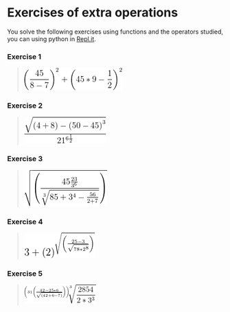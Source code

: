 # Exercises of extra operations

You solve the following exercises using functions and  the operators studied, you can using python in  [Repl.it](https://repl.it/).

### Exercise 1

  > ![python](https://github.com/psmaniac/CP01/blob/master/lesson01/02_extra_operations/Exercices/Ex02.png)
  
### Exercise 2

  > ![python](https://github.com/psmaniac/CP01/blob/master/lesson01/02_extra_operations/Exercices/Ex03.png)
  
### Exercise 3

  > ![python](https://github.com/psmaniac/CP01/blob/master/lesson01/02_extra_operations/Exercices/Ex04.png)
  
### Exercise 4

  > ![python](https://github.com/psmaniac/CP01/blob/master/lesson01/02_extra_operations/Exercices/Ex05.png)
  
### Exercise 5

  > ![python](https://github.com/psmaniac/CP01/blob/master/lesson01/02_extra_operations/Exercices/Ex06.gif)
